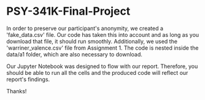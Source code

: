 # PSY-341K-Final-Project

In order to preserve our participant's anonymity, we created a 'fake_data.csv' file. Our code has taken this into account and as long as you download that file, it should run smoothly. Additionally, we used the 'warriner_valence.csv' file from Assignment 1. The code is nested inside the data/a1 folder, which are also necessary to download. 

Our Jupyter Notebook was designed to flow with our report. Therefore, you should be able to run all the cells and the produced code will reflect our report's findings. 


Thanks! 
